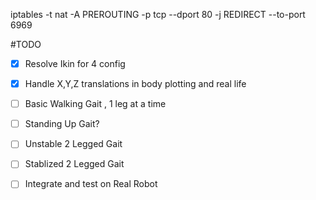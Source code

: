 iptables -t nat -A PREROUTING -p tcp --dport 80 -j REDIRECT --to-port 6969 

#TODO
- [x] Resolve Ikin for 4 config 

- [x] Handle X,Y,Z translations in body plotting and real life

- [ ] Basic Walking Gait , 1 leg at a time

- [ ] Standing Up Gait? 

- [ ] Unstable 2 Legged Gait

- [ ] Stablized 2 Legged Gait

- [ ] Integrate and test on Real Robot
